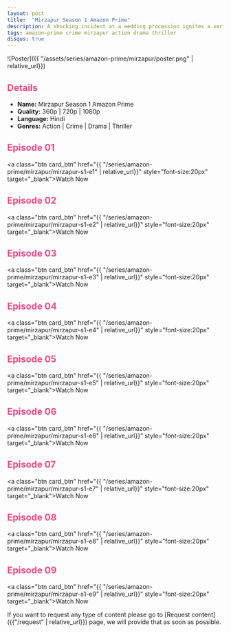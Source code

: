```yaml
---
layout: post
title:  "Mirzapur Season 1 Amazon Prime"
description: A shocking incident at a wedding procession ignites a series of events entangling the lives of two families in the lawless city of Mirzapur.
tags: amazon-prime crime mirzapur action drama thriller
disqus: true
---
```


<style>
h2{
    color:#F24784;
}
</style>

![Poster]({{ "/assets/series/amazon-prime/mirzapur/poster.png" | relative_url}})

## Details

* **Name:** Mirzapur Season 1 Amazon Prime
* **Quality:** 360p \| 720p \| 1080p
* **Language:** Hindi
* **Genres:**  Action \| Crime \| Drama \| Thriller


## Episode 01

<a class="btn card_btn" href="{{ "/series/amazon-prime/mirzapur/mirzapur-s1-e1" | relative_url}}" style="font-size:20px" target="_blank">Watch Now</a>

## Episode 02

<a class="btn card_btn" href="{{ "/series/amazon-prime/mirzapur/mirzapur-s1-e2" | relative_url}}" style="font-size:20px" target="_blank">Watch Now</a>

## Episode 03

<a class="btn card_btn" href="{{ "/series/amazon-prime/mirzapur/mirzapur-s1-e3" | relative_url}}" style="font-size:20px" target="_blank">Watch Now</a>

## Episode 04

<a class="btn card_btn" href="{{ "/series/amazon-prime/mirzapur/mirzapur-s1-e4" | relative_url}}" style="font-size:20px" target="_blank">Watch Now</a>

## Episode 05

<a class="btn card_btn" href="{{ "/series/amazon-prime/mirzapur/mirzapur-s1-e5" | relative_url}}" style="font-size:20px" target="_blank">Watch Now</a>

## Episode 06

<a class="btn card_btn" href="{{ "/series/amazon-prime/mirzapur/mirzapur-s1-e6" | relative_url}}" style="font-size:20px" target="_blank">Watch Now</a>

## Episode 07

<a class="btn card_btn" href="{{ "/series/amazon-prime/mirzapur/mirzapur-s1-e7" | relative_url}}" style="font-size:20px" target="_blank">Watch Now</a>

## Episode 08

<a class="btn card_btn" href="{{ "/series/amazon-prime/mirzapur/mirzapur-s1-e8" | relative_url}}" style="font-size:20px" target="_blank">Watch Now</a>

## Episode 09

<a class="btn card_btn" href="{{ "/series/amazon-prime/mirzapur/mirzapur-s1-e9" | relative_url}}" style="font-size:20px" target="_blank">Watch Now</a>

If you want to request any type of content please go to [Request content]({{"/request" | relative_url}}) page, we will provide that as soon as possible.